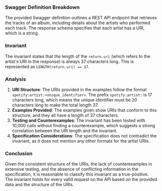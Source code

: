### Swagger Definition Breakdown
The provided Swagger definition outlines a REST API endpoint that retrieves the tracks of an album, including details about the artists who performed each track. The response schema specifies that each artist has a URI, which is a string.

### Invariant
The invariant states that the length of the `return.uri` (which refers to the artist's URI in the response) is always 37 characters long. This is represented as `LENGTH(return.uri) == 37`.

### Analysis
1. **URI Structure**: The URIs provided in the examples follow the format `spotify:artist:<unique_identifier>`. The prefix `spotify:artist:` is 17 characters long, which means the unique identifier must be 20 characters long to make the total length 37.
2. **Examples Provided**: The examples given show URIs that conform to this structure, and they all have a length of 37 characters.
3. **Testing and Counterexamples**: The invariant has been tested with 10,000 calls without finding a counterexample, which suggests a strong correlation between the URI length and the invariant.
4. **Specification Considerations**: The specification does not contradict the invariant, as it does not mention any other formats for the artist URIs.

### Conclusion
Given the consistent structure of the URIs, the lack of counterexamples in extensive testing, and the absence of conflicting information in the specification, it is reasonable to classify this invariant as a true-positive. The invariant holds for every valid request on the API based on the provided data and the structure of the URIs.
